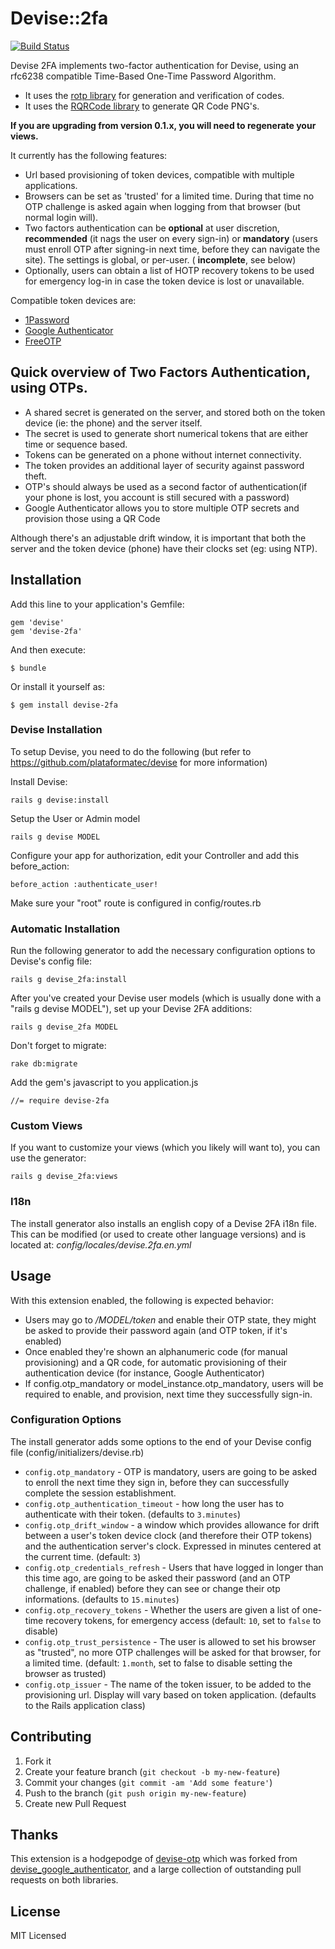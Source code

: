 # Devise::2fa
[![Build Status](https://travis-ci.org/williamatodd/devise-2fa.png?branch=master)](https://travis-ci.org/williamatodd/devise-2fa)

Devise 2FA implements two-factor authentication for Devise, using an rfc6238 compatible Time-Based One-Time Password Algorithm.
* It uses the [rotp library](https://github.com/mdp/rotp) for generation and verification of codes.
* It uses the [RQRCode library](https://github.com/whomwah/rqrcode) to generate QR Code PNG's.

**If you are upgrading from version 0.1.x, you will need to regenerate your views.**

It currently has the following features:

* Url based provisioning of token devices, compatible with multiple applications.
* Browsers can be set as 'trusted' for a limited time. During that time no OTP challenge is asked again when logging from that browser (but normal login will).
* Two factors authentication can be **optional** at user discretion, **recommended** (it nags the user on every sign-in) or **mandatory** (users must enroll OTP after signing-in next time, before they can navigate the site). The settings is global, or per-user. ( **incomplete**, see below)
* Optionally, users can obtain a list of HOTP recovery tokens to be used for emergency log-in in case the token device is lost or unavailable.

Compatible token devices are:

* [1Password](https://1password.com/)
* [Google Authenticator](https://code.google.com/p/google-authenticator/)
* [FreeOTP](https://fedorahosted.org/freeotp/)

## Quick overview of Two Factors Authentication, using OTPs.

* A shared secret is generated on the server, and stored both on the token device (ie: the phone) and the server itself.
* The secret is used to generate short numerical tokens that are either time or sequence based.
* Tokens can be generated on a phone without internet connectivity.
* The token provides an additional layer of security against password theft.
* OTP's should always be used as a second factor of authentication(if your phone is lost, you account is still secured with a password)
* Google Authenticator allows you to store multiple OTP secrets and provision those using a QR Code

Although there's an adjustable drift window, it is important that both the server and the token device (phone) have their clocks set (eg: using NTP).


## Installation

Add this line to your application's Gemfile:

    gem 'devise'
    gem 'devise-2fa'

And then execute:

    $ bundle

Or install it yourself as:

    $ gem install devise-2fa


### Devise Installation

To setup Devise, you need to do the following (but refer to https://github.com/plataformatec/devise for more information)

Install Devise:

    rails g devise:install

Setup the User or Admin model

    rails g devise MODEL

Configure your app for authorization, edit your Controller and add this before_action:

    before_action :authenticate_user!

Make sure your "root" route is configured in config/routes.rb

### Automatic Installation

Run the following generator to add the necessary configuration options to Devise's config file:

    rails g devise_2fa:install

After you've created your Devise user models (which is usually done with a "rails g devise MODEL"), set up your Devise 2FA additions:

    rails g devise_2fa MODEL

Don't forget to migrate:

    rake db:migrate

Add the gem's javascript to you application.js

    //= require devise-2fa

### Custom Views

If you want to customize your views (which you likely will want to), you can use the generator:

    rails g devise_2fa:views

### I18n

The install generator also installs an english copy of a Devise 2FA i18n file. This can be modified (or used to create other language versions) and is located at: _config/locales/devise.2fa.en.yml_


## Usage

With this extension enabled, the following is expected behavior:

* Users may go to _/MODEL/token_ and enable their OTP state, they might be asked to provide their password again (and OTP token, if it's enabled)
* Once enabled they're shown an alphanumeric code (for manual provisioning) and a QR code, for automatic provisioning of their authentication device (for instance, Google Authenticator)
* If config.otp_mandatory or model_instance.otp_mandatory, users will be required to enable, and provision, next time they successfully sign-in.


### Configuration Options

The install generator adds some options to the end of your Devise config file (config/initializers/devise.rb)

* `config.otp_mandatory` - OTP is mandatory, users are going to be asked to enroll the next time they sign in, before they can successfully complete the session establishment.
* `config.otp_authentication_timeout` - how long the user has to authenticate with their token. (defaults to `3.minutes`)
* `config.otp_drift_window` - a window which provides allowance for drift between a user's token device clock (and therefore their OTP tokens) and the authentication server's clock. Expressed in minutes centered at the current time. (default: `3`)
* `config.otp_credentials_refresh` - Users that have logged in longer than this time ago, are going to be asked their password (and an OTP challenge, if enabled) before they can see or change their otp informations. (defaults to `15.minutes`)
* `config.otp_recovery_tokens` - Whether the users are given a list of one-time recovery tokens, for emergency access (default: `10`, set to `false` to disable)
* `config.otp_trust_persistence` - The user is allowed to set his browser as "trusted", no more OTP challenges will be asked for that browser, for a limited time. (default: `1.month`, set to false to disable setting the browser as trusted)
* `config.otp_issuer` - The name of the token issuer, to be added to the provisioning url. Display will vary based on token application. (defaults to the Rails application class)

## Contributing

1. Fork it
2. Create your feature branch (`git checkout -b my-new-feature`)
3. Commit your changes (`git commit -am 'Add some feature'`)
4. Push to the branch (`git push origin my-new-feature`)
5. Create new Pull Request

## Thanks

This extension is a hodgepodge of
[devise-otp](https://github.com/wmlele/devise-otp) which was forked from [devise_google_authenticator](https://github.com/AsteriskLabs/devise_google_authenticator), and a large collection of outstanding pull requests on both libraries.

## License

MIT Licensed
